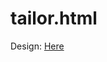 # tailor.html
Design: [Here](https://www.figma.com/proto/x0drMMpgnz2apDEW0qqSLt/Tailor?scaling=min-zoom&node-id=5%3A0)
